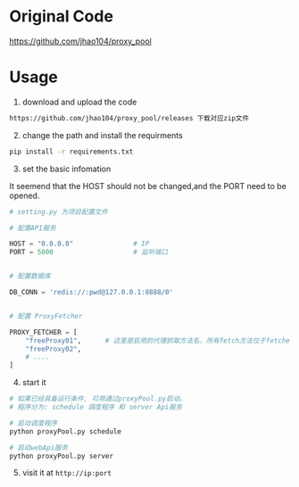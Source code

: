 # Original Code

https://github.com/jhao104/proxy_pool

# Usage

1. download and upload the code

```bash
https://github.com/jhao104/proxy_pool/releases 下载对应zip文件
```

2. change the path and install the requirments

```bash
pip install -r requirements.txt
```

3. set the basic infomation

It seemend that the HOST should not be changed,and the PORT need to be opened.

```python
# setting.py 为项目配置文件

# 配置API服务

HOST = "0.0.0.0"               # IP
PORT = 5000                    # 监听端口


# 配置数据库

DB_CONN = 'redis://:pwd@127.0.0.1:8888/0'


# 配置 ProxyFetcher

PROXY_FETCHER = [
    "freeProxy01",      # 这里是启用的代理抓取方法名，所有fetch方法位于fetcher/proxyFetcher.py
    "freeProxy02",
    # ....
]
```

4. start it

```bash
# 如果已经具备运行条件, 可用通过proxyPool.py启动。
# 程序分为: schedule 调度程序 和 server Api服务

# 启动调度程序
python proxyPool.py schedule

# 启动webApi服务
python proxyPool.py server

```


5. visit it at `http://ip:port`

